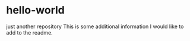 # hello-world
just another repository
This is some additional information I would like to add to the readme.
